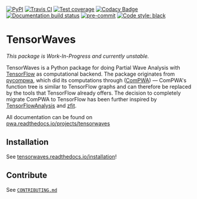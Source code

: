 [![PyPI](https://badge.fury.io/py/tensorwaves.svg)](https://pypi.org/project/tensorwaves)
[![Travis CI](https://travis-ci.com/ComPWA/tensorwaves.svg?branch=master)](https://travis-ci.com/ComPWA/tensorwaves)
[![Test coverage](https://codecov.io/gh/ComPWA/tensorwaves/branch/master/graph/badge.svg)](https://codecov.io/gh/ComPWA/tensorwaves)
[![Codacy Badge](https://api.codacy.com/project/badge/Grade/db8f89e5588041d8a995968262c224ef)](https://www.codacy.com/gh/ComPWA/tensorwaves)
[![Documentation build status](https://readthedocs.org/projects/tensorwaves/badge/?version=latest)](https://pwa.readthedocs.io/projects/tensorwaves/en/latest/?badge=latest)
[![pre-commit](https://img.shields.io/badge/pre--commit-enabled-brightgreen?logo=pre-commit&logoColor=white)](https://github.com/pre-commit/pre-commit)
[![Code style: black](https://img.shields.io/badge/code%20style-black-000000.svg)](https://github.com/psf/black)

# TensorWaves

_This package is Work-In-Progress and currently unstable._

TensorWaves is a Python package for doing Partial Wave Analysis with
[TensorFlow](https://www.tensorflow.org/) as computational backend. The package
originates from [pycompwa](https://compwa.github.io/), which did its
computations through ([ComPWA](https://github.com/ComPWA/ComPWA)) ― ComPWA's
function tree is similar to TensorFlow graphs and can therefore be replaced by
the tools that TensorFlow already offers. The decision to completely migrate
ComPWA to TensorFlow has been further inspired by
[TensorFlowAnalysis](https://gitlab.cern.ch/poluekt/TensorFlowAnalysis) and
[zfit](https://github.com/zfit/zfit/).

All documentation can be found on
[pwa.readthedocs.io/projects/tensorwaves](https://pwa.readthedocs.io/projects/tensorwaves/)

## Installation

See
[tensorwaves.readthedocs.io/installation](https://pwa.readthedocs.io/projects/tensorwaves/installation)!

## Contribute

See [`CONTRIBUTING.md`](./CONTRIBUTING.md)
